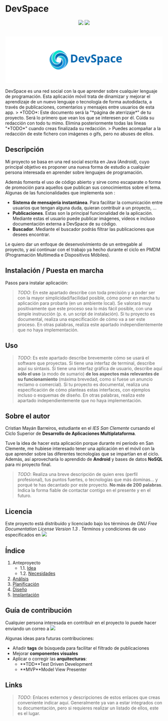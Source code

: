# DevSpace
<center>
<a href="https://opensource.org/licenses/MIT"><img src="https://img.shields.io/badge/License-MIT-blue.svg"/></a>
<a href="mailto: acc.devspace.suport@gmail.com?"><img src="https://img.shields.io/badge/contact-acc.devspace.suport%40gmail.com-brightgreen"/></a>
</center>
<br/><br/>
<img align="center" src="resources/images/logo-symbol.svg"></img>
<br/><br/>
DevSpace es una red social con la que aprender sobre cualquier lenguaje de programación. Esta aplicación móvil trata de dinamizar y mejorar el aprendizaje de un nuevo lenguaje o tecnología de forma autodidacta, a través de publicaciones, comentarios y mensajes entre usuarios de esta app.
> *TODO*: Este documento será la "*página de aterrizaje*" de tu proyecto. Será lo primero que vean los que se interesen por él. Cúida su redacción con todo tu mimo. Elimina posteriormente todas las lineas "*TODO*" cuando creas finalizada su redacción.
> Puedes acompañar a la redacción de este fichero con imágenes o gifs, pero no abuses de ellos.

## Descripción

Mi proyecto se basa en una red social escrita en Java (Android), cuyo principal objetivo es proponer una nueva forma de estudio a cualquier persona interesada en aprender sobre lenguajes de programación.

Además fomenta el uso de código abierto y sirve como escaparate o forma de promoción para aquellos que publican sus conocimientos sobre el tema. Algunas de las funcionalidades que implementa son :
* **Sistema de mensajería instantánea**. Para facilitar la comunicación entre usuarios que tengan alguna duda, quieran contribuír a un proyecto, ...
* **Publicaciones**. Estas son la principal funcionalidad de la aplicación. Mediante estas el usuario puede publicar imágenes, vídeos e incluso documentación externa a DevSpace de su código.
* **Buscador**. Mediante el buscador podrás filtrar las publicaciones que desees encontrar.

Le quiero dar un enfoque de desenvolvimiento de un entregable al proyecto, y así continuar con el trabajo ya hecho durante el ciclo en PMDM (Programación Multimedia e Dispositivos Móbiles).


## Instalación / Puesta en marcha

Pasos para instalar aplicación:


> *TODO*: En este apartado describe con toda precisión y a poder ser con la mayor simplicidad/facilidad posible, cómo poner en marcha tu aplicación para probarla (en un ambiente local). Se valorará muy positivamente que este proceso sea lo más fácil posible, con una simple instrucción (p. e. un script de instalación).
> Si tu proyecto es documental, realiza una especificación de cómo va a ser este proceso. En otras palabras, realiza este apartado independientemente que no haya implementación.

## Uso

> *TODO*: Es este apartado describe brevemente cómo se usará el software que proyectas. Si tiene una interfaz de terminal, describe aquí su sintaxis. Si tiene una interfaz gráfica de usuario, describe aquí **sólo el uso** (a modo de sumario) **de los aspectos más relevantes de su funcionamiento** (máxima brevedad, como si fuese un anuncio reclamo o comercial).
> Si tu proyecto es documental, realiza una especificación de cómo planteas estas interfaces, con ejemplos incluso o esquemas de diseño. En otras palabras, realiza este apartado independientemente que no haya implementación.

## Sobre el autor

Cristian Mayán Barreiros, estudiante en el _IES San Clemente_ cursando el Ciclo Superior de **Desarrollo de Aplicaciones Multiplataforma**.

Tuve la idea de hacer esta aplicación porque durante mi período en San Clemente, me hubiese interesado tener una aplicación en el móvil con la que aprender sobre las diferentes tecnologías que se impartían en el ciclo. Además, así aprovecharía lo aprendido de **Android** y bases de datos **NoSQL** para mi proyecto final.
> *TODO*: Realiza una breve descripción de quien eres (perfil profesional), tus puntos fuertes, o tecnologías que más dominas... y porqué te has decantado por este proyecto. **No más de 200 palabras**. Indica la forma fiable de contactar contigo en el presente y en el futuro.

## Licencia

Este proyecto está distribuído y licenciado bajo los términos de *GNU Free Documentation License Version 1.3* . Términos y condiciones de uso especificados en <a href="https://opensource.org/licenses/MIT"><img src="https://img.shields.io/badge/License-MIT-blue.svg"/></a>


## Índice

1. Anteproyecto
    * 1.1. [Idea](doc/templates/1_idea.md)
    * 1.2. [Necesidades](doc/templates/2_necesidades.md)
2. [Análisis](doc/templates/3_analise.md)
3. [Planificación](doc/templates/4_planificacion.md)
4. [Diseño](doc/templates/5_deseño.md)
5. [Implantación](doc/templates/6_implantacion.md)


## Guía de contribución

Cualquier persona interesada en contribuír en el proyecto lo puede hacer enviando un correo a <a href="mailto: acc.devspace.suport@gmail.com?"><img src="https://img.shields.io/badge/contact-acc.devspace.suport%40gmail.com-brightgreen"/></a>

Algunas ideas para futuras contribuciones:

* Añadir **tags** de búsqueda para facilitar el filtrado de publicaciones
* Mejorar **componentes visuales**
* Aplicar o corregir las **arquitecturas**:
  *  <div class="tooltip" href="https://www.browserstack.com/guide/what-is-test-driven-development">**TDD**<span class="tooltiptext">Test Driven Development</span></div>
  *  <div class="tooltip" href="https://www.geeksforgeeks.org/mvp-model-view-presenter-architecture-pattern-in-android-with-example/">**MVP**<span class="tooltiptext">Model View Presenter</span></div>

## Links

> *TODO*: Enlaces externos y descripciones de estos enlaces que creas conveniente indicar aquí. Generalmente ya van a estar integrados con tu documentación, pero si requieres realizar un listado de ellos, este es el lugar.
